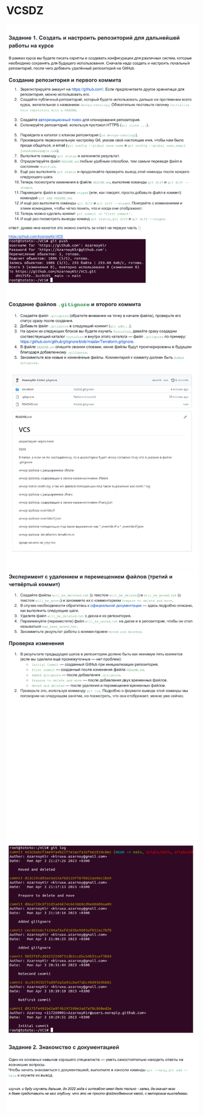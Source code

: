 # VCSDZ

![img](https://github.com/AzarnoyKir/VCSDZ/blob/5ceb6bbb19a0b5745f0feba91df4c959d8e943ba/img/4b68-0.png)
![img](https://github.com/AzarnoyKir/VCSDZ/blob/5ceb6bbb19a0b5745f0feba91df4c959d8e943ba/img/4b68-1.png)
![img](https://github.com/AzarnoyKir/VCSDZ/blob/5ceb6bbb19a0b5745f0feba91df4c959d8e943ba/img/4b68-2.png)
![img](https://github.com/AzarnoyKir/VCSDZ/blob/5ceb6bbb19a0b5745f0feba91df4c959d8e943ba/img/4b68-3.png)

